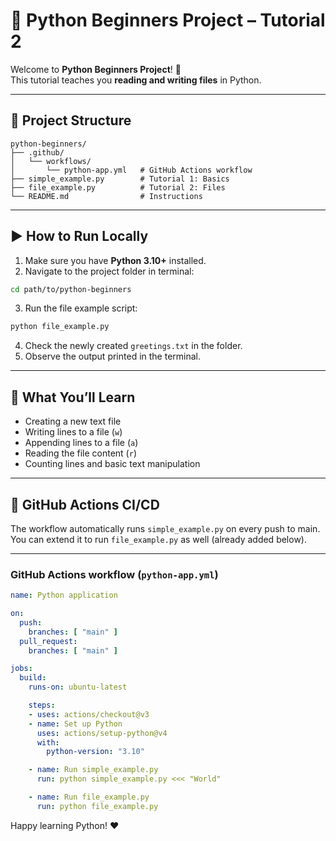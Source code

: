# 🚀 Python Beginners Project – Tutorial 2

Welcome to **Python Beginners Project**! 🎉  
This tutorial teaches you **reading and writing files** in Python.

---

## 📂 Project Structure

```
python-beginners/
├── .github/
│   └── workflows/
│       └── python-app.yml   # GitHub Actions workflow
├── simple_example.py        # Tutorial 1: Basics
├── file_example.py          # Tutorial 2: Files
└── README.md                # Instructions
```

---

## ▶️ How to Run Locally

1. Make sure you have **Python 3.10+** installed.  
2. Navigate to the project folder in terminal:

```bash
cd path/to/python-beginners
```
3. Run the file example script:

```bash
python file_example.py
```

4. Check the newly created `greetings.txt` in the folder.  
5. Observe the output printed in the terminal.

---

## 📖 What You’ll Learn

- Creating a new text file  
- Writing lines to a file (`w`)  
- Appending lines to a file (`a`)  
- Reading the file content (`r`)  
- Counting lines and basic text manipulation  

---

## 🤖 GitHub Actions CI/CD

The workflow automatically runs `simple_example.py` on every push to main.  
You can extend it to run `file_example.py` as well (already added below).

---

### **GitHub Actions workflow** (`python-app.yml`)  

```yaml
name: Python application

on:
  push:
    branches: [ "main" ]
  pull_request:
    branches: [ "main" ]

jobs:
  build:
    runs-on: ubuntu-latest

    steps:
    - uses: actions/checkout@v3
    - name: Set up Python
      uses: actions/setup-python@v4
      with:
        python-version: "3.10"

    - name: Run simple_example.py
      run: python simple_example.py <<< "World"

    - name: Run file_example.py
      run: python file_example.py
```

Happy learning Python! ❤️
